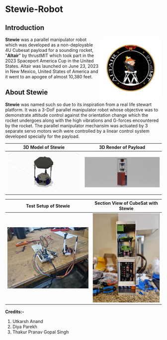 # Stewie-Robot
## Introduction
<img align="right" width="200" height="200" src="Images/Payload_Mission_Patch.jpeg">

**Stewie** was a parallel manipulator robot which was developed as a non-deployable 4U Cubesat payload for a sounding rocket, "**Altair**" by thrustMIT which took part in the 2023 Spaceport America Cup in the United States. Altair was launched on June 23, 2023 in New Mexico, United States of America and it went to an apogee of almost 10,380 feet. 

## About Stewie
**Stewie** was named such so due to its inspiration from a real life stewart platform. It was a 3-DoF parallel manipulator robot whose objective was to demonstrate attitude control against the orientation change which the rocket undergoes along with the high vibrations and G-forces encountered by the rocket. The parallel manipulator mechansim was actuated by 3 separate servo motors wcih were controlled by a linear control system developed specially for the payload. 

|3D Model of Stewie|3D Render of Payload|
|:-:|:-:|
|![CAD of Robot](Images/CAD/Assembly%20v18.png?h=750&w=1260)|![3D Render of Payload](Images/CAD/stewie_render.jpeg?h=750&w=1260)|

|Test Setup of Stewie|Section View of CubeSat with Stewie|
|:-:|:-:|
|![Test Setup of Stewie](Images/Test_Setups/stewie_test2.jpeg?h=750&w=1260)|![3D Render of Payload](Images/Final_Cubesat.jpeg?h=300&w=1260)|

**Credits:-**
1. Utkarsh Anand
2. Diya Parekh
3. Thakur Pranav Gopal Singh
